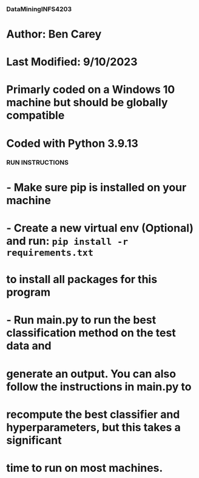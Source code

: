 ### DataMiningINFS4203 ###
# Author: Ben Carey
# Last Modified: 9/10/2023
# Primarly coded on a Windows 10 machine but should be globally compatible
# Coded with Python 3.9.13

### RUN INSTRUCTIONS ###
# - Make sure pip is installed on your machine
# - Create a new virtual env (Optional) and run: `pip install -r requirements.txt`
#   to install all packages for this program
# - Run main.py to run the best classification method on the test data and
#   generate an output. You can also follow the instructions in main.py to 
#   recompute the best classifier and hyperparameters, but this takes a significant
#   time to run on most machines.






